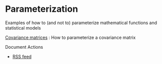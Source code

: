 #  Parameterization

Examples of how to (and not to) parameterize mathematical functions and statistical models

[Covariance matrices][1]
:  How to parameterize a covariance matrix

Document Actions

* [RSS feed][2]

[1]: covariance-matrices.html
[2]: RSS ""
